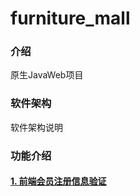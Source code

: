 # furniture_mall

### 介绍
原生JavaWeb项目

### 软件架构
软件架构说明

### 功能介绍
#### [1. 前端会员注册信息验证](https://gitee.com/eternal-but-heavenly-yang/furniture_mall/tree/master/web/views/member)
